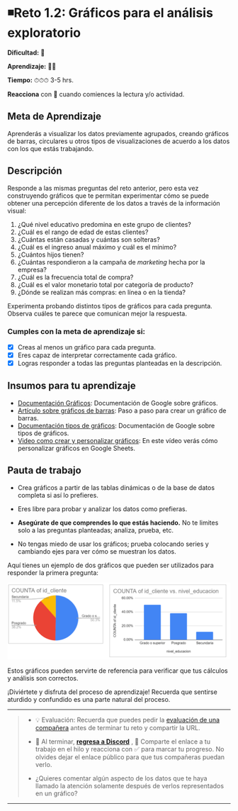 # ◾Reto 1.2: Gráficos para el análisis exploratorio

**Dificultad:** 🌻

**Aprendizaje:** 🍯🍯

**Tiempo:** ⏱⏱⏱ 3-5 hrs.

**Reacciona** con :eyes: cuando comiences la lectura y/o actividad.

## Meta de Aprendizaje

Aprenderás a visualizar los datos previamente agrupados, creando gráficos de barras, circulares u otros tipos de visualizaciones de acuerdo a los datos con los que estás trabajando.

## Descripción

Responde a las mismas preguntas del reto anterior, pero esta vez construyendo gráficos que te permitan experimentar cómo se puede obtener una percepción diferente de los datos a través de la información visual:

1. ¿Qué nivel educativo predomina en este grupo de clientes?
2. ¿Cuál es el rango de edad de estas clientes?
3. ¿Cuántas están casadas y cuántas son solteras?
4. ¿Cuál es el ingreso anual máximo y cuál es el mínimo?
5. ¿Cuántos hijos tienen?
6. ¿Cuántas respondieron a la campaña de *marketing* hecha por la empresa?
7. ¿Cuál es la frecuencia total de compra?
8. ¿Cuál es el valor monetario total por categoría de producto?
9. ¿Dónde se realizan más compras: en línea o en la tienda?

Experimenta probando distintos tipos de gráficos para cada pregunta. Observa cuáles te parece que comunican mejor la respuesta.

### Cumples con la meta de aprendizaje si:

- [x] Creas al menos un gráfico para cada pregunta.
- [x] Eres capaz de interpretar correctamente cada gráfico.
- [x] Logras responder a todas las preguntas planteadas en la descripción.

## Insumos para tu aprendizaje

- [Documentación Gráficos](https://support.google.com/docs/answer/63824?hl=es&co=GENIE.Platform%3DDesktop): Documentación de Google sobre gráficos.
- [Artículo sobre gráficos de barras](https://tipshojasdecalculo.com/grafico-de-barras-en-google-sheets/): Paso a paso para crear un gráfico de barras.
- [Documentación tipos de gráficos](https://support.google.com/docs/answer/190718?hl=es-419): Documentación de Google sobre tipos de gráficos.
- [Video como crear y personalizar gráficos](https://www.youtube.com/watch?v=Ws2cTgMTPQE&t=17s): En este vídeo verás cómo personalizar gráficos en Google Sheets.

## Pauta de trabajo

- Crea gráficos a partir de las tablas dinámicas o de la base de datos completa si así lo prefieres.

- Eres libre para probar y analizar los datos como prefieras.

- **Asegúrate de que comprendes lo que estás haciendo.** No te limites solo a las preguntas planteadas; analiza, prueba, etc.

- No tengas miedo de usar los gráficos; prueba colocando series y cambiando ejes para ver cómo se muestran los datos.

Aquí tienes un ejemplo de dos gráficos que pueden ser utilizados para responder la primera pregunta:

![image](assets/350081003-52e29a00-8377-481a-9bfd-0a841e332a06.png)

Estos gráficos pueden servirte de referencia para verificar que tus cálculos y análisis son correctos.

¡Diviértete y disfruta del proceso de aprendizaje! Recuerda que sentirse aturdido y confundido es una parte natural del proceso.

---

> - 💡 Evaluación: Recuerda que puedes pedir la [evaluación de una compañera](../curruculum_model/lea_model_06_assessment.md) antes de terminar tu reto y compartir la URL.
> 
> - :mega: Al terminar, [**regresa a Discord**](https://discord.com/channels/1209273049304666113/1209888657507487744) , 💬 Comparte el enlace a tu trabajo en el hilo y reacciona con ✅ para marcar tu progreso. No olvides dejar el enlace público para que tus compañeras puedan verlo. 
> 
> - ¿Quieres comentar algún aspecto de los datos que te haya llamado la atención solamente después de verlos representados en un gráfico?

---
